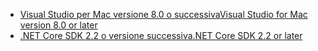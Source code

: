 * [<span data-ttu-id="858f3-101">Visual Studio per Mac versione 8.0 o successiva</span><span class="sxs-lookup"><span data-stu-id="858f3-101">Visual Studio for Mac version 8.0 or later</span></span>](https://visualstudio.microsoft.com/downloads/)
* [<span data-ttu-id="858f3-102">.NET Core SDK 2.2 o versione successiva</span><span class="sxs-lookup"><span data-stu-id="858f3-102">.NET Core SDK 2.2 or later</span></span>](https://www.microsoft.com/net/download/all)
